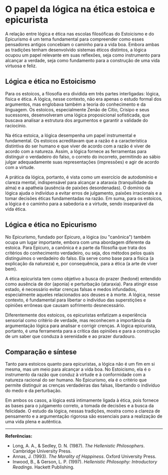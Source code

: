 # O papel da lógica na ética estoica e epicurista

A relação entre lógica e ética nas escolas filosóficas do Estoicismo e do Epicurismo é um tema fundamental para compreender como esses pensadores antigos concebiam o caminho para a vida boa. Embora ambas as tradições tenham desenvolvido sistemas éticos distintos, a lógica ocupou um papel relevante em suas reflexões, seja como instrumento para alcançar a verdade, seja como fundamento para a construção de uma vida virtuosa e feliz.

## Lógica e ética no Estoicismo

Para os estoicos, a filosofia era dividida em três partes interligadas: lógica, física e ética. A lógica, nesse contexto, não era apenas o estudo formal dos argumentos, mas englobava também a teoria do conhecimento e da linguagem. Os estoicos, especialmente Zenão de Cítio, Crisipo e seus sucessores, desenvolveram uma lógica proposicional sofisticada, que buscava analisar a estrutura dos argumentos e garantir a validade do raciocínio.

Na ética estoica, a lógica desempenha um papel instrumental e fundamental. Os estoicos acreditavam que a razão é a característica distintiva do ser humano e que viver de acordo com a razão é viver de acordo com a natureza. Assim, a lógica fornece as ferramentas para distinguir o verdadeiro do falso, o correto do incorreto, permitindo ao sábio julgar adequadamente suas representações (impressões) e agir de acordo com a virtude.

A prática da lógica, portanto, é vista como um exercício de autodomínio e clareza mental, indispensável para alcançar a ataraxia (tranquilidade da alma) e a apatheia (ausência de paixões desordenadas). O domínio da lógica ajuda o indivíduo a evitar erros de julgamento, paixões irracionais e a tomar decisões éticas fundamentadas na razão. Em suma, para os estoicos, a lógica é o caminho para a sabedoria e a virtude, sendo inseparável da vida ética.

## Lógica e ética no Epicurismo

No Epicurismo, fundado por Epicuro, a lógica (ou "canônica") também ocupa um lugar importante, embora com uma abordagem diferente da estoica. Para Epicuro, a canônica é a parte da filosofia que trata dos critérios do conhecimento verdadeiro, ou seja, dos métodos pelos quais distinguimos o verdadeiro do falso. Ela serve como base para a física (a explicação da natureza) e, por consequência, para a ética (a arte de viver bem).

A ética epicurista tem como objetivo a busca do prazer (hedoné) entendido como ausência de dor (aponia) e perturbação (ataraxia). Para atingir esse estado, é necessário evitar crenças falsas e medos infundados, especialmente aqueles relacionados aos deuses e à morte. A lógica, nesse contexto, é fundamental para libertar o indivíduo das superstições e opiniões errôneas que causam sofrimento desnecessário.

Diferentemente dos estoicos, os epicuristas enfatizam a experiência sensorial como critério de verdade, mas reconhecem a importância da argumentação lógica para analisar e corrigir crenças. A lógica epicurista, portanto, é uma ferramenta para a crítica das opiniões e para a construção de um saber que conduza à serenidade e ao prazer duradouro.

## Comparação e síntese

Tanto para estoicos quanto para epicuristas, a lógica não é um fim em si mesma, mas um meio para alcançar a vida boa. No Estoicismo, ela é o instrumento da razão que conduz à virtude e à conformidade com a natureza racional do ser humano. No Epicurismo, ela é o critério que permite distinguir as crenças verdadeiras das falsas, libertando o indivíduo do medo e da perturbação.

Em ambos os casos, a lógica está intimamente ligada à ética, pois fornece as bases para o julgamento correto, a tomada de decisões e a busca da felicidade. O estudo da lógica, nessas tradições, mostra como a clareza de pensamento e a argumentação rigorosa são essenciais para a realização de uma vida plena e autêntica.

---

**Referências:**

- Long, A. A., & Sedley, D. N. (1987). *The Hellenistic Philosophers*. Cambridge University Press.
- Annas, J. (1993). *The Morality of Happiness*. Oxford University Press.
- Inwood, B., & Gerson, L. P. (1997). *Hellenistic Philosophy: Introductory Readings*. Hackett Publishing.